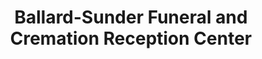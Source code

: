 ---
title: "Ballard-Sunder Funeral and Cremation Reception Center"
url: /shakopee/ballard-sunder-funeral-and-cremation-reception-center/
shop: Bestattungen
---